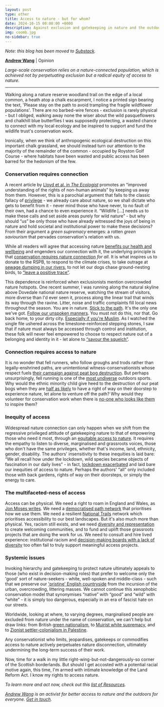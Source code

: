```yaml
---
layout: post
type: other
title: Access to nature - but for whom?
date: 2024-10-15 00:00:00 +0000
description: Against exclusion and gatekeeping in nature and the outdoors
img: coomb.jpg
no-sidebar: true
---
```


_Note: this blog has been moved to [Substack](https://eseaoutdoorsuk.substack.com/p/access-to-nature)._

[**Andrew Wang**](https://linktr.ee/andrew.wang) \| Opinion

_Large-scale conservation relies on a nature-connected population, which is achieved not by perpetuating exclusion but a radical equity of access to nature._

---

Walking along a nature reserve woodland trail on the edge of a local common, a heath atop a chalk escarpment, I notice a printed sign bearing the text, 'Please stay on the path to avoid trampling the fragile wildflower populations'. There are no barbed-wire fences - exclusion is rarely physical - but I obliged, walking away none the wiser about the wild pasqueflowers and chalkhill blue butterflies I was supposedly protecting, a wasted chance to connect with my local ecology and be inspired to support and fund the wildlife trust's conservation work.

  

Ironically, when we think of anthropogenic ecological destruction on this important chalk grassland, we should instead turn our attention to the majority of the remainder of the common - occupied by Royston Golf Course - where habitats have been wasted and public access has been barred for the hedonism of the few.

### Conservation requires connection

A recent article by [Lloyd et al. in _The Ecologist_](https://theecologist.org/2024/jul/16/right-roam-whom) promotes an “improved understanding of the rights of non-human animals” by keeping us away from them. However, this is a parochial argument that falls to the classic fallacy of [privilege](https://greenjobsfornature.org/news-blog/accessibility-and-privilege-in-the-environmental-sector/) - we already care about nature, so we shall dictate who gets to benefit from it - never mind those who have never, to no fault of their own, had a chance to even experience it. “Wildlife \[...\] needs _us_ to make these calls and set aside areas purely for wild nature” - but why should “us” be only those who have already witnessed the joys of being in nature and hold societal and institutional power to make these decisions? From their argument a _green supremacy_ emerges: a rotten _green saviourism_ that pervades conservation's relation with us.

  

While all readers will agree that accessing nature [benefits our health and wellbeing](https://www.ramblers.org.uk/news/ramblers-research-reveals-wellbeing-value-our-paths) and engenders our connection with it, the underlying principle is that [conservation requires nature connection](https://link.springer.com/article/10.1007/s13280-022-01744-w) _for all_. It is what inspires us to donate to the RSPB, to respond to the climate crises, to take outrage at [sewage dumping in our rivers](https://www.sas.org.uk/water-quality/water-quality-facts-and-figures/), to not let our dogs chase ground-nesting birds, to [“leave a positive trace”](https://www.thegreatoutdoorsmag.com/opinion/opinion-leave-no-trace/).

  

This dependence is reinforced when exclusionists mention overcrowded nature hotspots. One recent summer, I was running along the natural skyline above Dovedale national nature reserve, watching the stream of visitors, more diverse than I'd ever seen it, process along the linear trail that winds its way through the ravine. Litter, noise and traffic complaints fill local news throughout the season. You are in nature. [Stick to the path](https://www.theguardian.com/uk-news/2020/dec/17/savour-the-squelch-and-stick-to-paths-to-protect-beauty-spots-walkers-urged). It's the only one we've got. [Follow our unspoken manners](https://www.telegraph.co.uk/women/life/real-countryside-code-locals-like-want-daytrippers-know/). You must not do this, nor that. Go back home, to your dirty city. [Especially if you're Muslim](https://www.derbytelegraph.co.uk/news/local-news/hundreds-invited-to-dovedale-event-5503271). As I watched the single file ushered across the limestone-reinforced stepping stones, I saw that if nature must always be accessed through control and institution, these folk will never feel empowered to choose to respect nature out of a belonging and identity in it - let alone to [“savour the squelch”](https://www.theguardian.com/uk-news/2020/dec/17/savour-the-squelch-and-stick-to-paths-to-protect-beauty-spots-walkers-urged).

### Connection requires access to nature

It is no wonder that fell runners, who follow groughs and trods rather than legally-enshrined paths, are unintentional witness-conservationists whose respect fuels [their campaign against peat bog destruction](https://thegreenrunners.com/why-fell-runners-peatland-habitat-is-a-powerful-resource-for-meaningful-climate-action/). But perhaps unsurprisingly, fell running is one of the [most undiverse](https://eseaoutdoorsuk.github.io/2024-bmc-summit/) outdoors sports. Why would the ethnic minority child give heed to the destruction of our peat bogs when they are [half as likely](https://www.ramblers.org.uk/who-has-access-our-paths) to have a right of way on their doorstep to experience nature, let alone to venture off the path? Why would they volunteer for conservation work when there is [no-one who looks like them](https://www.discoverwildlife.com/people/what-is-the-conservation-industry-doing-to-address-its-lack-of-diversity) to inspire them?

### Inequity of access

Widespread nature connection can only happen when we shift from the regressive privileged attitude of gatekeeping nature to that of empowering those who need it most, through an [equitable access to nature](https://www.thegreatoutdoorsmag.com/news/creator-of-the-month-nadia-shaikh/). It requires the empathy to listen to diverse, marginalised and grassroots voices, those who don't have the same privileges, whether that's income, land, ethnicity, gender, disability. The authors' insensitivity to these inequities is laid bare: “We all recall how under the lockdown, wild species became objects of fascination in our daily lives” - in fact, [lockdown exacerbated](https://theconversation.com/parks-and-green-spaces-helped-us-get-through-lockdown-but-not-everyone-has-equal-access-157308) and laid bare our inequities of access to nature. Perhaps the authors' “all” only included those with back gardens, rights of way on their doorsteps, or simply the energy to care.

### The multifaceted-ness of access

Access can be physical. We need a right to roam in England and Wales, as [Jon Moses writes](https://theecologist.org/2024/aug/02/roam-rights-have-their-limits). We need a [democratised path network](https://andrewwango.github.io/prow-map-about/) that prioritises how we use them. We need a resilient [National Trails](https://www.nationaltrails.uk/) network which prioritises accessibility to our best landscapes. But it's also much more than physical. Yes, racism still exists, and we need [diversity and representation](https://www.discoverwildlife.com/people/what-is-the-conservation-industry-doing-to-address-its-lack-of-diversity) to create welcoming communities, and to fund and uplift those grassroots projects that are doing the work for us. We need to consult and hire lived experience: institutional racism and [decision-making boards with a lack of diversity](https://www.theguardian.com/environment/2024/sep/13/bloated-boards-that-oversee-englands-national-parks-mostly-white-and-male) too often fail to truly support meaningful access projects.

  

### Systemic issues

Invoking hierarchy and gatekeeping to protect nature ultimately appeals to those (who exist in decision-making roles) that prefer to welcome only the 'good' sort of nature-seekers - white, well-spoken and middle-class - such that we preserve our ['pristine' English countryside](https://anitakerwinnye.substack.com/p/why-i-am-no-longer-talking-about) from the incursion of the urban, overcrowding, littering masses.  We cannot continue this xenophobic conservation model that synonymises “native” with “good” and “wild” with “white” - it is simply too dangerous, especially in an era of fascist hate on our streets.

  

Worldwide, looking at where, to varying degrees, marginalised people are excluded from nature under the name of conservation, we can't help but draw links: from British [green nationalism](https://theconversation.com/green-nationalism-how-the-far-right-could-learn-to-love-the-environment-76035), to [Muirist white supremacy](https://theconversation.com/american-environmentalisms-racist-roots-have-shaped-global-thinking-about-conservation-143783), and to [Zionist settler-colonialism in Palestine](https://capiremov.org/en/analysis/how-have-the-forests-of-israel-swallowed-our-unpopulated-land/).

  

Any conservationist who limits, jeopardises, gatekeeps or commodifies access to nature actively perpetuates nature disconnection, ultimately undermining the long-term success of their work.

  

Now, time for a walk in my little right-wing-but-not-dangerously-so corner of the Scottish borderlands. But should I get accosted with a potential racial motive again, this time, I'm armed with intimate knowledge of the Land Reform Act. I know my rights to access nature.


_To learn more and act now, check out this [list of Resources](https://eseaoutdoorsuk.github.io/resources/)._

_[Andrew Wang](https://linktr.ee/andrew.wang) is an activist for better access to nature and the outdoors for everyone. [Get in touch](https://andrewwango.github.io/about#get-in-touch)._